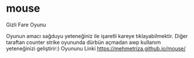 # mouse
Gizli Fare Oyunu

Oyunun amacı sağduyu yeteneğiniz ile işaretli kareye tıklayabilmektir.
Diğer taraftan counter strike oyununda dürbün açmadan awp kullanım yeteneğinizi geliştirir:)
Oyununu Linki https://mehmetriza.github.io/mouse/

